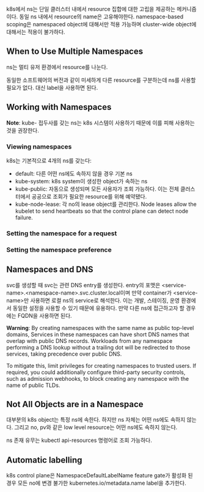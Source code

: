 k8s에서 ns는 단일 클러스터 내에서 resource 집합에 대한 고립을 제공하는 메커니즘이다. 동일 ns 내에서 resource의 name은 고유해야한다. namespace-based scoping은 namespaced object에 대해서만 적용 가능하며 cluster-wide object에 대해서는 적용이 불가하다.

## When to Use Multiple Namespaces
ns는 멀티 유저 환경에서 resource를 나눈다.

동일한 소프트웨어의 버전과 같이 미세하게 다른 resource를 구분하는데 ns를 사용할 필요가 없다. 대신 label을 사용하면 된다.

## Working with Namespaces
**Note**: kube- 접두사를 갖는 ns는 k8s 시스템이 사용하기 때문에 이를 피해 사용하는 것을 권장한다.

### Viewing namespaces
k8s는 기본적으로 4개의 ns를 갖는다:

- default: 다른 어떤 ns에도 속하지 않을 경우 기본 ns
- kube-system: k8s system이 생성한 object가 속하는 ns
- kube-public: 자동으로 생성되며 모든 사용자가 조회 가능하다. 이는 전체 클러스터에서 공공으로 조회가 필요한 resource를 위해 예약됐다.
- kube-node-lease: 각 no의 lease object를 관리한다. Node leases allow the kubelet to send heartbeats so that the control plane can detect node failure.

### Setting the namespace for a request

### Setting the namespace preference

## Namespaces and DNS
svc를 생성할 때 svc는 관련 DNS entry를 생성한다. entry의 포맷은 \<service-name\>.\<namespace-name\>.svc.cluster.local이며 만약 container가 \<service-name\>만 사용하면 로컬 ns의 service로 해석한다. 이는 개발, 스테이징, 운영 환경에서 동일한 설정을 사용할 수 있기 때문에 유용하다. 만약 다른 ns에 접근하고자 할 경우에는 FQDN을 사용하면 된다.

**Warning**: By creating namespaces with the same name as public top-level domains, Services in these namespaces can have short DNS names that overlap with public DNS records. Workloads from any namespace performing a DNS lookup without a trailing dot will be redirected to those services, taking precedence over public DNS.

To mitigate this, limit privileges for creating namespaces to trusted users. If required, you could additionally configure third-party security controls, such as admission webhooks, to block creating any namespace with the name of public TLDs.

## Not All Objects are in a Namespace
대부분의 k8s object는 특정 ns에 속한다. 하지만 ns 자체는 어떤 ns에도 속하지 않는다. 그리고 no, pv와 같은 low level  resource는 어떤 ns에도 속하지 않는다.

ns 존재 유무는 kubectl api-resources 명령어로 조회 가능하다.

## Automatic labelling
k8s control plane은 NamespaceDefaultLabelName feature gate가 활성화 된 경우 모든 no에 변경 불가한 kubernetes.io/metadata.name label을 추가한다.